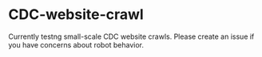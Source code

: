 # CDC-website-crawl

Currently testng small-scale CDC website crawls. Please create an issue if you have concerns about robot behavior.

